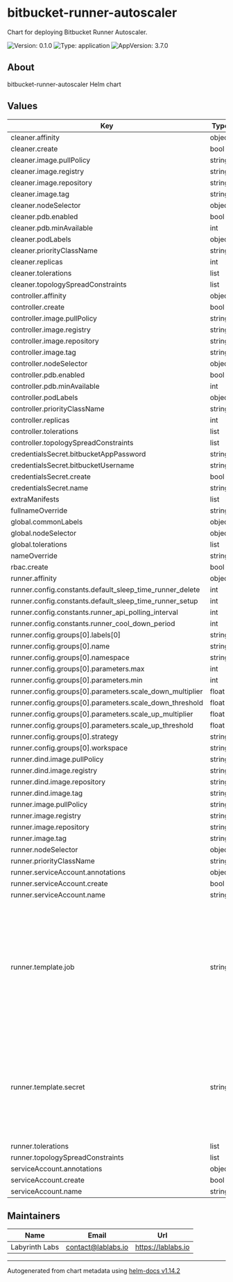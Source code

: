 # bitbucket-runner-autoscaler

Chart for deploying Bitbucket Runner Autoscaler.

![Version: 0.1.0](https://img.shields.io/badge/Version-0.1.0-informational?style=flat-square) ![Type: application](https://img.shields.io/badge/Type-application-informational?style=flat-square) ![AppVersion: 3.7.0](https://img.shields.io/badge/AppVersion-3.7.0-informational?style=flat-square)

## About
bitbucket-runner-autoscaler Helm chart

## Values

| Key | Type | Default | Description |
|-----|------|---------|-------------|
| cleaner.affinity | object | `{}` |  |
| cleaner.create | bool | `true` |  |
| cleaner.image.pullPolicy | string | `"IfNotPresent"` |  |
| cleaner.image.registry | string | `"docker.io"` |  |
| cleaner.image.repository | string | `"bitbucketpipelines/runners-autoscaler"` |  |
| cleaner.image.tag | string | `"3.7.0"` |  |
| cleaner.nodeSelector | object | `{}` |  |
| cleaner.pdb.enabled | bool | `false` |  |
| cleaner.pdb.minAvailable | int | `1` |  |
| cleaner.podLabels | object | `{}` |  |
| cleaner.priorityClassName | string | `""` |  |
| cleaner.replicas | int | `1` |  |
| cleaner.tolerations | list | `[]` |  |
| cleaner.topologySpreadConstraints | list | `[]` |  |
| controller.affinity | object | `{}` |  |
| controller.create | bool | `true` |  |
| controller.image.pullPolicy | string | `"IfNotPresent"` |  |
| controller.image.registry | string | `"docker.io"` |  |
| controller.image.repository | string | `"bitbucketpipelines/runners-autoscaler"` |  |
| controller.image.tag | string | `"3.7.0"` |  |
| controller.nodeSelector | object | `{}` |  |
| controller.pdb.enabled | bool | `false` |  |
| controller.pdb.minAvailable | int | `1` |  |
| controller.podLabels | object | `{}` |  |
| controller.priorityClassName | string | `""` |  |
| controller.replicas | int | `1` |  |
| controller.tolerations | list | `[]` |  |
| controller.topologySpreadConstraints | list | `[]` |  |
| credentialsSecret.bitbucketAppPassword | string | `""` |  |
| credentialsSecret.bitbucketUsername | string | `""` |  |
| credentialsSecret.create | bool | `true` |  |
| credentialsSecret.name | string | `""` |  |
| extraManifests | list | `[]` |  |
| fullnameOverride | string | `""` |  |
| global.commonLabels | object | `{}` |  |
| global.nodeSelector | object | `{}` |  |
| global.tolerations | list | `[]` |  |
| nameOverride | string | `""` |  |
| rbac.create | bool | `true` |  |
| runner.affinity | object | `{}` |  |
| runner.config.constants.default_sleep_time_runner_delete | int | `5` |  |
| runner.config.constants.default_sleep_time_runner_setup | int | `10` |  |
| runner.config.constants.runner_api_polling_interval | int | `600` |  |
| runner.config.constants.runner_cool_down_period | int | `300` |  |
| runner.config.groups[0].labels[0] | string | `"my.group"` |  |
| runner.config.groups[0].name | string | `"default"` |  |
| runner.config.groups[0].namespace | string | `"bitbucket-runner"` |  |
| runner.config.groups[0].parameters.max | int | `10` |  |
| runner.config.groups[0].parameters.min | int | `1` |  |
| runner.config.groups[0].parameters.scale_down_multiplier | float | `0.5` |  |
| runner.config.groups[0].parameters.scale_down_threshold | float | `0.2` |  |
| runner.config.groups[0].parameters.scale_up_multiplier | float | `1.5` |  |
| runner.config.groups[0].parameters.scale_up_threshold | float | `0.5` |  |
| runner.config.groups[0].strategy | string | `"percentageRunnersIdle"` |  |
| runner.config.groups[0].workspace | string | `"{e9c3d913-037f-4984-9c49-7706bf393a3d}"` |  |
| runner.dind.image.pullPolicy | string | `"IfNotPresent"` |  |
| runner.dind.image.registry | string | `"docker.io"` |  |
| runner.dind.image.repository | string | `"docker"` |  |
| runner.dind.image.tag | string | `"dind"` |  |
| runner.image.pullPolicy | string | `"IfNotPresent"` |  |
| runner.image.registry | string | `"docker-public.packages.atlassian.com"` |  |
| runner.image.repository | string | `"sox/atlassian/bitbucket-pipelines-runner"` |  |
| runner.image.tag | string | `"1"` |  |
| runner.nodeSelector | object | `{}` |  |
| runner.priorityClassName | string | `""` |  |
| runner.serviceAccount.annotations | object | `{}` |  |
| runner.serviceAccount.create | bool | `true` |  |
| runner.serviceAccount.name | string | `""` |  |
| runner.template.job | string | `"apiVersion: batch/v1\nkind: Job\nmetadata:\n  name: runner-<%runner_uuid%>  # mandatory, don't modify\nspec:\n  template:\n    metadata:\n      labels:\n        customer: shared\n        account_uuid: <%account_uuid%>  # mandatory, don't modify\n        runner_uuid: <%runner_uuid%>  # mandatory, don't modify\n    {%- if repository_uuid %}\n        repository_uuid: <%repository_uuid%>  # mandatory, don't modify\n    {%- endif %}\n        runner_namespace: <%runner_namespace%>  # mandatory, don't modify\n    spec:\n      tolerations: {{ include \"bitbucketRunnerAutoscaler.runnerTolerations\" . | nindent 16 }}\n      nodeSelector: {{ include \"bitbucketRunnerAutoscaler.runnerNodeSelector\" . | nindent 16 }}\n      topologySpreadConstraints: {{ .Values.runner.topologySpreadConstraints | toYaml | nindent 16 }}\n      affinity: {{ .Values.runner.affinity | toYaml | nindent 16 }}\n      priorityClassName: {{ .Values.runner.priorityClassName }}\n      containers:\n        - name: runner\n          image: {{ include \"bitbucketRunnerAutoscaler.runnerImage\" . }} # This autoscaler needs the runner image to run, you can use the latest or pin any version you want.\n          imagePullPolicy: {{ .Values.runner.image.pullPolicy }}\n          resources:  # This is memory and cpu resources section that you can configure via config map settings file.\n            requests:\n              memory: \"<%requests_memory%>\"  # mandatory, don't modify\n              cpu: \"<%requests_cpu%>\"  # mandatory, don't modify\n            limits:\n              memory: \"<%limits_memory%>\"  # mandatory, don't modify\n              cpu: \"<%limits_cpu%>\"  # mandatory, don't modify\n          env:\n            - name: ACCOUNT_UUID  # mandatory, don't modify\n              value: \"{<%account_uuid%>}\"  # mandatory, don't modify\n        {%- if repository_uuid %}\n            - name: REPOSITORY_UUID  # mandatory, don't modify\n              value: \"{<%repository_uuid%>}\"  # mandatory, don't modify\n        {%- endif %}\n            - name: RUNNER_UUID  # mandatory, don't modify\n              value: \"{<%runner_uuid%>}\"  # mandatory, don't modify\n            - name: OAUTH_CLIENT_ID\n              valueFrom:\n                secretKeyRef:\n                  name: runner-oauth-credentials-<%runner_uuid%>\n                  key: oauth_client_id\n            - name: OAUTH_CLIENT_SECRET\n              valueFrom:\n                secretKeyRef:\n                  name: runner-oauth-credentials-<%runner_uuid%>\n                  key: oauth_client_secret\n            - name: WORKING_DIRECTORY\n              value: \"/tmp\"\n          volumeMounts:\n            - name: tmp\n              mountPath: /tmp\n            - name: docker-containers\n              mountPath: /var/lib/docker/containers\n              readOnly: true\n            - name: var-run\n              mountPath: /var/run\n        - name: docker\n          image: {{ include \"bitbucketRunnerAutoscaler.dindImage\" . }}\n          imagePullPolicy: {{ .Values.runner.dind.image.pullPolicy }}\n          securityContext:\n            privileged: true\n          volumeMounts:\n            - name: tmp\n              mountPath: /tmp\n            - name: docker-containers\n              mountPath: /var/lib/docker/containers\n            - name: var-run\n              mountPath: /var/run\n      restartPolicy: OnFailure\n      volumes:\n        - name: tmp\n        - name: docker-containers\n        - name: var-run\n  backoffLimit: 6\n  completions: 1\n  parallelism: 1\n"` |  |
| runner.template.secret | string | `"apiVersion: v1\nkind: Secret\nmetadata:\n  name: runner-oauth-credentials-<%runner_uuid%>  # mandatory, don't modify\n  labels:\n    account_uuid: <%account_uuid%>  # mandatory, don't modify\n{%- if repository_uuid %}\n    repository_uuid: <%repository_uuid%>  # mandatory, don't modify\n{%- endif %}\n    runner_uuid: <%runner_uuid%>  # mandatory, don't modify\n    runner_namespace: <%runner_namespace%>  # mandatory, don't modify\ndata:\n  oauth_client_id: <%oauth_client_id_base64%>\n  oauth_client_secret: <%oauth_client_secret_base64%>\n"` |  |
| runner.tolerations | list | `[]` |  |
| runner.topologySpreadConstraints | list | `[]` |  |
| serviceAccount.annotations | object | `{}` |  |
| serviceAccount.create | bool | `true` |  |
| serviceAccount.name | string | `""` |  |

## Maintainers

| Name | Email | Url |
| ---- | ------ | --- |
| Labyrinth Labs | <contact@lablabs.io> | <https://lablabs.io> |

----------------------------------------------
Autogenerated from chart metadata using [helm-docs v1.14.2](https://github.com/norwoodj/helm-docs/releases/v1.14.2)
